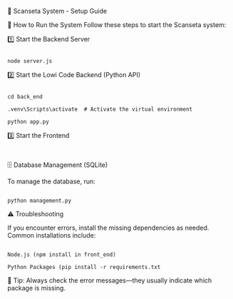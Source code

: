 🚀 Scanseta System - Setup Guide

📌 How to Run the System
Follow these steps to start the Scanseta system:

1️⃣ Start the Backend Server

```cd back_end

node server.js
```

2️⃣ Start the Lowi Code Backend (Python API)

```cd lowi_code

cd back_end

.venv\Scripts\activate  # Activate the virtual environment

python app.py
```

3️⃣ Start the Frontend

```cd front_end
```
```npm start
```

🗄️ Database Management (SQLite)

To manage the database, run:

```cd back_end

python management.py
```

⚠️ Troubleshooting

If you encounter errors, install the missing dependencies as needed. Common installations include:


```React (npm install)

Node.js (npm install in front_end)

Python Packages (pip install -r requirements.txt
```

📌 Tip: Always check the error messages—they usually indicate which package is missing.

